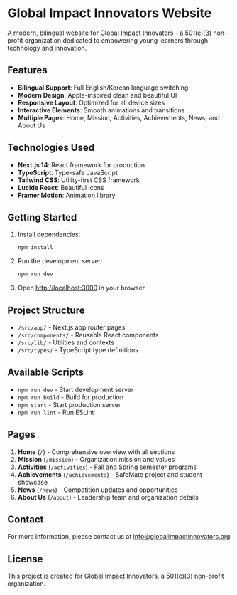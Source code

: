 # Global Impact Innovators Website

A modern, bilingual website for Global Impact Innovators - a 501(c)(3) non-profit organization dedicated to empowering young learners through technology and innovation.

## Features

- **Bilingual Support**: Full English/Korean language switching
- **Modern Design**: Apple-inspired clean and beautiful UI
- **Responsive Layout**: Optimized for all device sizes
- **Interactive Elements**: Smooth animations and transitions
- **Multiple Pages**: Home, Mission, Activities, Achievements, News, and About Us

## Technologies Used

- **Next.js 14**: React framework for production
- **TypeScript**: Type-safe JavaScript
- **Tailwind CSS**: Utility-first CSS framework
- **Lucide React**: Beautiful icons
- **Framer Motion**: Animation library

## Getting Started

1. Install dependencies:
   ```bash
   npm install
   ```

2. Run the development server:
   ```bash
   npm run dev
   ```

3. Open [http://localhost:3000](http://localhost:3000) in your browser

## Project Structure

- `/src/app/` - Next.js app router pages
- `/src/components/` - Reusable React components
- `/src/lib/` - Utilities and contexts
- `/src/types/` - TypeScript type definitions

## Available Scripts

- `npm run dev` - Start development server
- `npm run build` - Build for production
- `npm start` - Start production server
- `npm run lint` - Run ESLint

## Pages

1. **Home** (`/`) - Comprehensive overview with all sections
2. **Mission** (`/mission`) - Organization mission and values
3. **Activities** (`/activities`) - Fall and Spring semester programs
4. **Achievements** (`/achievements`) - SafeMate project and student showcase
5. **News** (`/news`) - Competition updates and opportunities
6. **About Us** (`/about`) - Leadership team and organization details

## Contact

For more information, please contact us at [info@globalimpactinnovators.org](mailto:info@globalimpactinnovators.org)

## License

This project is created for Global Impact Innovators, a 501(c)(3) non-profit organization.